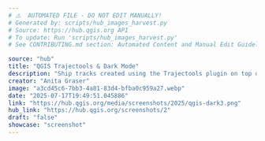 ```yaml
---
# ⚠️  AUTOMATED FILE - DO NOT EDIT MANUALLY!
# Generated by: scripts/hub_images_harvest.py
# Source: https://hub.qgis.org API
# To update: Run 'scripts/hub_images_harvest.py'
# See CONTRIBUTING.md section: Automated Content and Manual Edit Guidelines

source: "hub"
title: "QGIS Trajectools & Dark Mode"
description: "Ship tracks created using the Trajectools plugin on top of an OSM basemap that has been converted to monochrome on-the-fly. QGIS set to dark mode with enlargened icons and font."
creator: "Anita Graser"
image: "a3cd45c6-7bb3-4a81-83d4-bfba0c959a27.webp"
date: "2025-07-17T19:49:51.045886"
link: "https://hub.qgis.org/media/screenshots/2025/qgis-dark3.png"
hub_link: "https://hub.qgis.org/screenshots/2"
draft: "false"
showcase: "screenshot"
---
```

